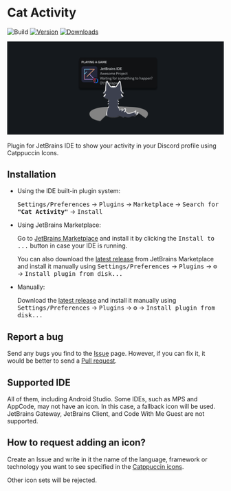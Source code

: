 # Cat Activity

![Build](https://github.com/wavy-cat/Cat-Activity/workflows/Build/badge.svg)
[![Version](https://img.shields.io/jetbrains/plugin/v/24065-cat-activity.svg)](https://plugins.jetbrains.com/plugin/24065-cat-activity)
[![Downloads](https://img.shields.io/jetbrains/plugin/d/24065-cat-activity.svg)](https://plugins.jetbrains.com/plugin/24065-cat-activity)

![Header](.github/assets/header.png)

<!-- Plugin description -->
Plugin for JetBrains IDE to show your activity in your Discord profile using Catppuccin Icons.
<!-- Plugin description end -->

## Installation

- Using the IDE built-in plugin system:

  <kbd>Settings/Preferences</kbd> → <kbd>Plugins</kbd> → <kbd>Marketplace</kbd> → <kbd>Search for <b>"Cat Activity"</b></kbd> →
  <kbd>Install</kbd>

- Using JetBrains Marketplace:

  Go to [JetBrains Marketplace](https://plugins.jetbrains.com/plugin/24065-cat-activity) and install it by clicking
  the <kbd>Install to ...</kbd> button in case your IDE is running.

  You can also download the [latest release](https://plugins.jetbrains.com/plugin/24065-cat-activity/versions) from
  JetBrains Marketplace and install it manually using
  <kbd>Settings/Preferences</kbd> → <kbd>Plugins</kbd> → <kbd>⚙️</kbd> → <kbd>Install plugin from disk...</kbd>

- Manually:

  Download the [latest release](https://github.com/wavy-cat/Cat-Activity/releases/latest) and install it manually
  using
  <kbd>Settings/Preferences</kbd> → <kbd>Plugins</kbd> → <kbd>⚙️</kbd> → <kbd>Install plugin from disk...</kbd>

## Report a bug

Send any bugs you find to the [Issue](https://github.com/wavy-cat/cat-activity/issues) page. However, if you can fix it,
it would be better to send a [Pull request](https://github.com/wavy-cat/cat-activity/pulls).

## Supported IDE

All of them, including Android Studio. Some IDEs, such as MPS and AppCode, may not have an icon. In this case, a
fallback icon will be used.
JetBrains Gateway, JetBrains Client, and Code With Me Guest are not supported.

## How to request adding an icon?

Create an Issue and write in it the name of the language, framework or technology you want to see specified in
the [Catppuccin icons](https://github.com/catppuccin/vscode-icons).

Other icon sets will be rejected.

